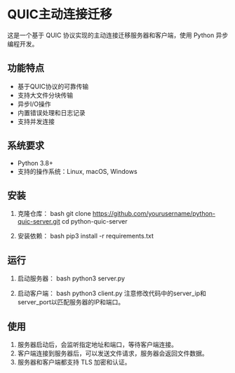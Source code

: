 # QUIC主动连接迁移

这是一个基于 QUIC 协议实现的主动连接迁移服务器和客户端，使用 Python 异步编程开发。

## 功能特点

- 基于QUIC协议的可靠传输
- 支持大文件分块传输
- 异步I/O操作
- 内置错误处理和日志记录
- 支持并发连接

## 系统要求

- Python 3.8+
- 支持的操作系统：Linux, macOS, Windows

## 安装

1. 克隆仓库：
bash
git clone https://github.com/yourusername/python-quic-server.git
cd python-quic-server

2. 安装依赖：
bash
pip3 install -r requirements.txt

## 运行

1. 启动服务器：
bash
python3 server.py

2. 启动客户端：
bash
python3 client.py
注意修改代码中的server_ip和server_port以匹配服务器的IP和端口。


## 使用

1. 服务器启动后，会监听指定地址和端口，等待客户端连接。
2. 客户端连接到服务器后，可以发送文件请求，服务器会返回文件数据。
3. 服务器和客户端都支持 TLS 加密和认证。